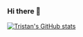 ### Hi there 👋


[![Tristan's GitHub stats](https://github-readme-stats.vercel.app/api?username=TristanW18)](https://github.com/anuraghazra/github-readme-stats)


<!--
**TristanW18/TristanW18** is a ✨ _special_ ✨ repository because its `README.md` (this file) appears on your GitHub profile.

Here are some ideas to get you started:

- 🔭 I’m currently working on ...
- 🌱 I’m currently learning ...
- 👯 I’m looking to collaborate on ...
- 🤔 I’m looking for help with ...
- 💬 Ask me about ...
- 📫 How to reach me: ...
- 😄 Pronouns: ...
- ⚡ Fun fact: ...
-->
